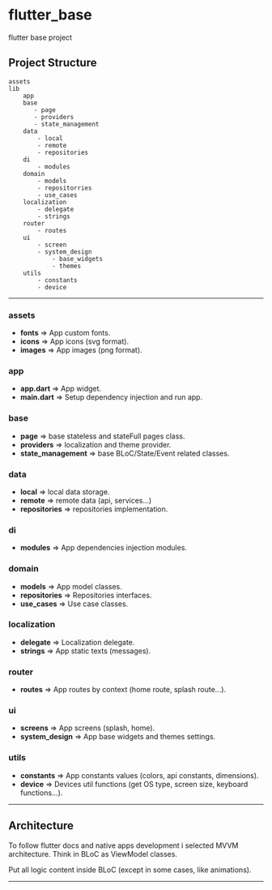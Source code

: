 # flutter_base
flutter base project

## Project Structure

```
assets
lib
    app
    base
       - page
       - providers
       - state_management 
    data
        - local
        - remote
        - repositories
    di
        - modules
    domain
        - models
        - repositorries
        - use_cases
    localization
        - delegate
        - strings
    router
        - routes
    ui
        - screen
        - system_design
            - base_widgets
            - themes
    utils
        - constants
        - device
```
___

### assets
* **fonts** => App custom fonts.
* **icons** => App icons (svg format).
* **images** => App images (png format).

### app
* **app.dart** => App widget.
* **main.dart** => Setup dependency injection and run app.

### base
* **page** => base stateless and stateFull pages class.
* **providers** => localization and theme provider.
* **state_management** => base BLoC/State/Event related classes.

### data
* **local** => local data storage.
* **remote** => remote data (api, services...)
* **repositories** => repositories implementation.

### di
* **modules** => App dependencies injection modules.

### domain
* **models** => App model classes.
* **repositories** => Repositories interfaces.
* **use_cases** => Use case classes.

### localization
* **delegate** => Localization delegate.
* **strings** => App static texts (messages).

### router
* **routes** => App routes by context (home route, splash route...).

### ui
* **screens** => App screens (splash, home).
* **system_design** => App base widgets and themes settings.

### utils
* **constants** => App constants values (colors, api constants, dimensions).
* **device** => Devices util functions (get OS type, screen size, keyboard functions...).

___

## Architecture

To follow flutter docs and native apps development i selected MVVM architecture.
Think in BLoC as ViewModel classes.

Put all logic content inside BLoC (except in some cases, like animations).

___













